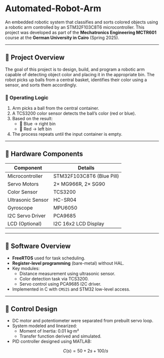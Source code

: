 # Automated-Robot-Arm

An embedded robotic system that classifies and sorts colored objects using a robotic arm controlled by an STM32F103C8T6 microcontroller. This project was developed as part of the **Mechatronics Engineering MCTR601** course at the **German University in Cairo** (Spring 2025).

---

## 🎯 Project Overview

The goal of this project is to design, build, and program a robotic arm capable of detecting object color and placing it in the appropriate bin. The robot picks up balls from a central basket, identifies their color using a sensor, and sorts them accordingly.

### 🔄 Operating Logic
1. Arm picks a ball from the central container.
2. A TCS3200 color sensor detects the ball’s color (red or blue).
3. Based on the result:
   - 🔵 Blue → right bin
   - 🔴 Red → left bin
4. The process repeats until the input container is empty.

---

## 🧰 Hardware Components

| Component          | Details                         |
|--------------------|----------------------------------|
| Microcontroller    | STM32F103C8T6 (Blue Pill)        |
| Servo Motors       | 2× MG966R, 2× SG90               |
| Color Sensor       | TCS3200                          |
| Ultrasonic Sensor  | HC-SR04                          |
| Gyroscope          | MPU6050                          |
| I2C Servo Driver   | PCA9685                          |
| LCD (Optional)     | I2C 16x2 LCD Display             |

---

## 🧠 Software Overview

- **FreeRTOS** used for task scheduling.
- **Register-level programming** (bare-metal) without HAL.
- Key modules:
  - Distance measurement using ultrasonic sensor.
  - Color detection task via TCS3200.
  - Servo control using PCA9685 I2C driver.
- Implemented in C with `CMSIS` and STM32 low-level access.

---

## 📐 Control Design

- DC motor and potentiometer were separated from prebuilt servo loop.
- System modeled and linearized:
  - Moment of Inertia: 0.01 kg·m²
  - Transfer function derived and simulated.
- PID controller designed using MATLAB:
  ```math
  C(s) = 50 + 2s + 100/s
